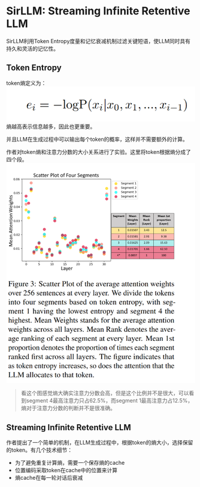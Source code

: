 # SirLLM: Streaming Infinite Retentive LLM

SirLLM利用Token Entropy度量和记忆衰减机制过滤关键短语，使LLM同时具有持久和灵活的记忆性。

## Token Entropy

token熵定义为：
![alt text](image.png)
熵越高表示信息越多，因此也更重要。

并且LLM在生成过程中可以输出每个token的概率，这样并不需要额外的计算。

作者对token熵和注意力分数的大小关系进行了实验。这里将token根据熵分成了四个段。
![alt text](image-1.png)

> 看这个图感觉熵大确实注意力分数会高，但是这个比例并不是很大，可以看到segment 4最高注意力只占62.5%，而segment 1最高注意力占12.5%，熵对于注意力分数的判断并不是很准确。

## Streaming Infinite Retentive LLM

作者提出了一个简单的机制，在LLM生成过程中，根据token的熵大小，选择保留的token。有几个技术细节：

* 为了避免重复计算熵，需要一个保存熵的cache
* 位置编码采取token在cache中的位置来计算
* 熵cache在每一轮对话后衰减
